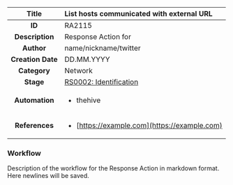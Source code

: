 | Title                       |  List hosts communicated with external URL         |
|:---------------------------:|:--------------------|
| **ID**                      | RA2115            |
| **Description**             | Response Action for   |
| **Author**                  | name/nickname/twitter        |
| **Creation Date**           | DD.MM.YYYY |
| **Category**                | Network      |
| **Stage**                   |[RS0002: Identification](../Response_Stages/RS0002.md)| 
| **Automation** |<ul><li>thehive</li></ul>|
| **References** |<ul><li>[https://example.com](https://example.com)</li></ul>|

### Workflow

Description of the workflow for the Response Action in markdown format.
Here newlines will be saved.
